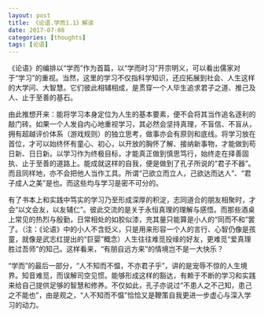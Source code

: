 ```yaml
---
layout: post
title: 《论语.学而1.1》解读
date: 2017-07-08
categories: [thoughts]
tags: [论语]
---
```


《论语》的编排以“学而”作为首篇，以“学而时习”开宗明义，可以看出儒家对于“学习”的重视。当然，这里的学习不仅指科学知识，还应拓展到社会、人生这样的大学问、大智慧。它们彼此相辅相成，是贯穿一个人毕生追求君子之道、推己及人、止于至善的基石。

由此推想开来：能将学习本身定位为人生的基本要素，便不会将其当作追名逐利的敲门砖。如果一个人发自内心地重视学习，其必然会坚持真理，不盲信、不盲从，拥有超越评价体系（游戏规则）的独立思考，做事亦会有原则和底线。将学习放在首位，才可以始终怀有童心、初心，以开放的胸怀了解、接纳新事物，才能做到苟日新、日日新。以学习作为终极目标，才能真正做到慎思笃行，始终走在择善固执、止于至善的道路上。能成就这样的自我，便是做到了孔子所说的“君子不器”。而且同样地，亦不会把他人当作工具。所谓“己欲立而立人，己欲达而达人”、“君子成人之美”是也。而这些均与学习是密不可分的。

有了书本上和实践中笃实的学习乃至形成深厚的积淀，志同道合的朋友相聚时，才会“以文会友，以友辅仁”。彼此交流的是关于永恒真理的理解与感悟。而那些酒桌上常见的热烈与殷勤，日常相处的如胶似漆，充其量只能算是小人的“同而不和”罢了。（注：《论语》中的小人不含贬义，只是用来形容一个人的言行、心智仍像是孩童，就像是武志红提出的“巨婴”概念）人生往往难觅投缘的好友，更难觅“爱真理胜过吾师”的知己。这样看来，“有朋自远方来”的情境岂不是一大快乐？

“学而”的最后一部分，“人不知而不愠，不亦君子乎”，讲的是宠辱不惊的人生境界。知音难觅，而误解司空见惯。能够形成这样的豁达，有赖于不断的学习和实践来给自己提供足够的智慧和修养。不仅如此，孔子亦说过“不患人之不己知，患己之不能也”，由是观之，“人不知而不愠”恰恰又是鞭策自我更进一步虚心与深入学习的动力。
